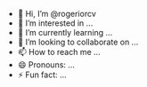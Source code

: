 - 👋 Hi, I’m @rogeriorcv
- 👀 I’m interested in ...
- 🌱 I’m currently learning ...
- 💞️ I’m looking to collaborate on ...
- 📫 How to reach me ...
- 😄 Pronouns: ...
- ⚡ Fun fact: ...

<!---
rogeriorcv/rogeriorcv is a ✨ special ✨ repository because its `README.md` (this file) appears on your GitHub profile.
You can click the Preview link to take a look at your changes.
--->
